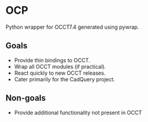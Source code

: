 # OCP

Python wrapper for OCCT7.4 generated using pywrap.

## Goals
* Provide thin bindings to OCCT.
* Wrap all OCCT modules (if practical).
* React quickly to new OCCT releases.
* Cater primarily for the CadQuery project.

## Non-goals
* Provide additional functionality not present in OCCT
